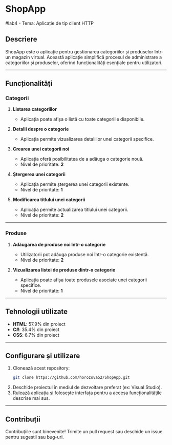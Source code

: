 # ShopApp

#lab4 - Tema: Aplicație de tip client HTTP

## Descriere

ShopApp este o aplicație pentru gestionarea categoriilor și produselor într-un magazin virtual. Această aplicație simplifică procesul de administrare a categoriilor și produselor, oferind funcționalități esențiale pentru utilizatori.

---

## Funcționalități

### Categorii

1. **Listarea categoriilor**  
   - Aplicația poate afișa o listă cu toate categoriile disponibile.

2. **Detalii despre o categorie**  
   - Aplicația permite vizualizarea detaliilor unei categorii specifice.

3. **Crearea unei categorii noi**  
   - Aplicația oferă posibilitatea de a adăuga o categorie nouă.  
   - Nivel de prioritate: **2**

4. **Ștergerea unei categorii**  
   - Aplicația permite ștergerea unei categorii existente.  
   - Nivel de prioritate: **1**

5. **Modificarea titlului unei categorii**  
   - Aplicația permite actualizarea titlului unei categorii.  
   - Nivel de prioritate: **2**

---

### Produse

1. **Adăugarea de produse noi într-o categorie**  
   - Utilizatorii pot adăuga produse noi într-o categorie existentă.  
   - Nivel de prioritate: **2**

2. **Vizualizarea listei de produse dintr-o categorie**  
   - Aplicația poate afișa toate produsele asociate unei categorii specifice.  
   - Nivel de prioritate: **1**

---

## Tehnologii utilizate

- **HTML**: 57.9% din proiect
- **C#**: 35.4% din proiect
- **CSS**: 6.7% din proiect

---

## Configurare și utilizare

1. Clonează acest repository:
   ```bash
   git clone https://github.com/horozova52/ShopApp.git
   ```
2. Deschide proiectul în mediul de dezvoltare preferat (ex: Visual Studio).
3. Rulează aplicația și folosește interfața pentru a accesa funcționalitățile descrise mai sus.

---

## Contribuții

Contribuțiile sunt binevenite! Trimite un pull request sau deschide un issue pentru sugestii sau bug-uri.
